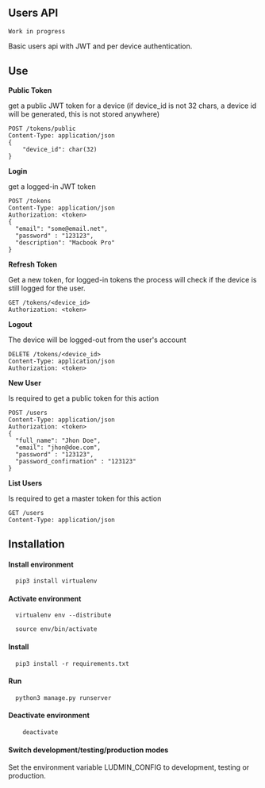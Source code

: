 Users API
----------------
    Work in progress

Basic users api with JWT and per device authentication.

Use
----------------

**Public Token**

get a public JWT token for a device (if device_id is not 32 chars, a device id will be generated, this is not stored anywhere)
```
POST /tokens/public
Content-Type: application/json
{
    "device_id": char(32)
}
```

**Login**

get a logged-in JWT token
```
POST /tokens
Content-Type: application/json
Authorization: <token>
{
  "email": "some@email.net",
  "password" : "123123",
  "description": "Macbook Pro"
} 
```

**Refresh Token**

Get a new token, for logged-in tokens the process will check if the device is still logged for the user.  
```
GET /tokens/<device_id>
Authorization: <token>
```

**Logout**

The device will be logged-out from the user's account
```
DELETE /tokens/<device_id>
Content-Type: application/json
Authorization: <token>
```

**New User**

Is required to get a public token for this action
```
POST /users
Content-Type: application/json
Authorization: <token>
{
  "full_name": "Jhon Doe",
  "email": "jhon@doe.com",
  "password" : "123123",
  "password_confirmation" : "123123"
} 
```

**List Users**

Is required to get a master token for this action
```
GET /users
Content-Type: application/json
```

Installation
----------------
#### Install environment ####
```
  pip3 install virtualenv
```

#### Activate environment ####
```
  virtualenv env --distribute

  source env/bin/activate
```

#### Install ####
```
  pip3 install -r requirements.txt
```

#### Run ####
```
  python3 manage.py runserver
```

#### Deactivate environment ####
```
    deactivate
```
#### Switch development/testing/production modes ####
Set the environment variable LUDMIN_CONFIG to development, testing or production.

